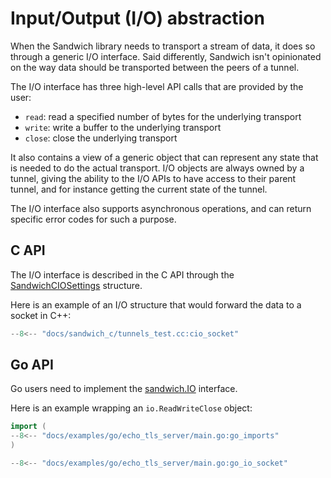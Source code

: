 # Input/Output (I/O) abstraction

When the Sandwich library needs to transport a stream of data, it does so
through a generic I/O interface. Said differently, Sandwich isn't opinionated
on the way data should be transported between the peers of a tunnel.

The I/O interface has three high-level API calls that are provided by the user:

* `read`: read a specified number of bytes for the underlying transport
* `write`: write a buffer to the underlying transport
* `close`: close the underlying transport

It also contains a view of a generic object that can represent any state that
is needed to do the actual transport. I/O objects are always owned by a tunnel,
giving the ability to the I/O APIs to have access to their parent tunnel, and
for instance getting the current state of the tunnel.

The I/O interface also supports asynchronous operations, and can return
specific error codes for such a purpose.

## C API

The I/O interface is described in the C API through the
[SandwichCIOSettings](../cAPI/structSandwichCIOSettings.md) structure.

Here is an example of an I/O structure that would forward the data to a socket in C++:

```cpp
--8<-- "docs/sandwich_c/tunnels_test.cc:cio_socket"
```

## Go API

Go users need to implement the [sandwich.IO](https://pkg.go.dev/github.com/sandbox-quantum/sandwich/go/#IO) interface.

Here is an example wrapping an `io.ReadWriteClose` object:

```go
import (
--8<-- "docs/examples/go/echo_tls_server/main.go:go_imports"
)

--8<-- "docs/examples/go/echo_tls_server/main.go:go_io_socket"
```
